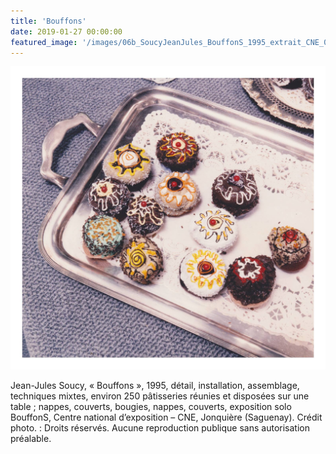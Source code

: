 ```yaml
---
title: 'Bouffons'
date: 2019-01-27 00:00:00
featured_image: '/images/06b_SoucyJeanJules_BouffonS_1995_extrait_CNE_02.jpg'
---
```


![](/images/06b_SoucyJeanJules_BouffonS_1995_extrait_CNE_02.jpg)

Jean-Jules Soucy, « Bouffons », 1995, détail, installation, assemblage, techniques mixtes, environ 250 pâtisseries réunies et disposées sur une table ; nappes, couverts, bougies, nappes, couverts, exposition solo BouffonS, Centre national d’exposition – CNE, Jonquière (Saguenay). Crédit photo. : Droits réservés. Aucune reproduction publique sans autorisation préalable.